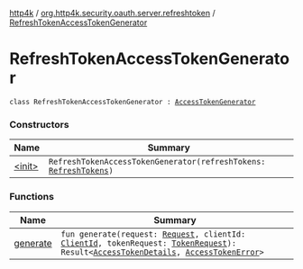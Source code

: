 [http4k](../../index.md) / [org.http4k.security.oauth.server.refreshtoken](../index.md) / [RefreshTokenAccessTokenGenerator](./index.md)

# RefreshTokenAccessTokenGenerator

`class RefreshTokenAccessTokenGenerator : `[`AccessTokenGenerator`](../../org.http4k.security.oauth.server.accesstoken/-access-token-generator/index.md)

### Constructors

| Name | Summary |
|---|---|
| [&lt;init&gt;](-init-.md) | `RefreshTokenAccessTokenGenerator(refreshTokens: `[`RefreshTokens`](../-refresh-tokens/index.md)`)` |

### Functions

| Name | Summary |
|---|---|
| [generate](generate.md) | `fun generate(request: `[`Request`](../../org.http4k.core/-request/index.md)`, clientId: `[`ClientId`](../../org.http4k.security.oauth.server/-client-id/index.md)`, tokenRequest: `[`TokenRequest`](../../org.http4k.security.oauth.server/-token-request/index.md)`): Result<`[`AccessTokenDetails`](../../org.http4k.security/-access-token-details/index.md)`, `[`AccessTokenError`](../../org.http4k.security.oauth.server/-access-token-error.md)`>` |
